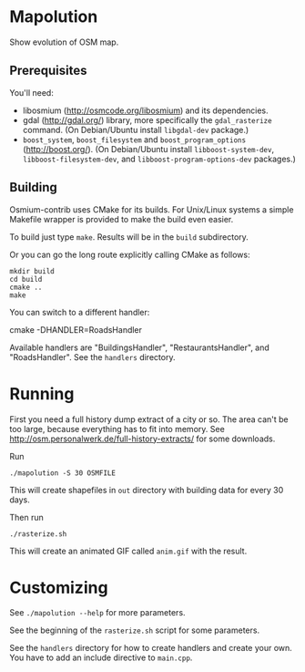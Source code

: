 
# Mapolution

Show evolution of OSM map.

## Prerequisites

You'll need:

* libosmium (http://osmcode.org/libosmium) and its dependencies.
* gdal (http://gdal.org/) library, more specifically the `gdal_rasterize`
  command. (On Debian/Ubuntu install `libgdal-dev` package.)
* `boost_system`, `boost_filesystem` and `boost_program_options`
  (http://boost.org/).
  (On Debian/Ubuntu install `libboost-system-dev`, `libboost-filesystem-dev`,
  and `libboost-program-options-dev` packages.)

## Building

Osmium-contrib uses CMake for its builds. For Unix/Linux systems a simple
Makefile wrapper is provided to make the build even easier.

To build just type `make`. Results will be in the `build` subdirectory.

Or you can go the long route explicitly calling CMake as follows:

```
mkdir build
cd build
cmake ..
make
```

You can switch to a different handler:

  cmake -DHANDLER=RoadsHandler

Available handlers are "BuildingsHandler", "RestaurantsHandler", and
"RoadsHandler". See the `handlers` directory.

# Running

First you need a full history dump extract of a city or so. The area
can't be too large, because everything has to fit into memory. See
http://osm.personalwerk.de/full-history-extracts/ for some downloads.

Run

`./mapolution -S 30 OSMFILE`

This will create shapefiles in `out` directory with building data for
every 30 days.

Then run

`./rasterize.sh`

This will create an animated GIF called `anim.gif` with the result.

# Customizing

See `./mapolution --help` for more parameters.

See the beginning of the `rasterize.sh` script for some parameters.

See the `handlers` directory for how to create handlers and create
your own. You have to add an include directive to `main.cpp`.

